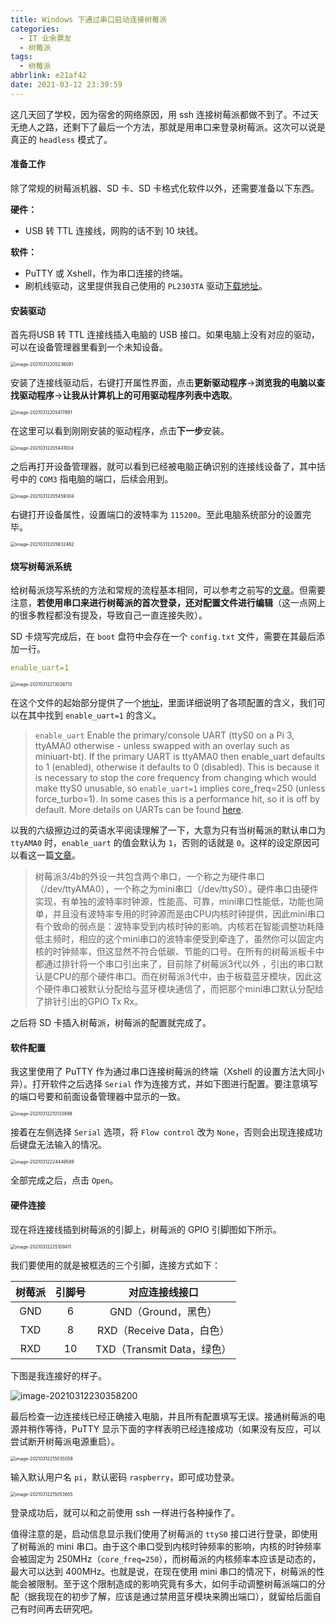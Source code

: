 ```yaml
---
title: Windows 下通过串口启动连接树莓派
categories:
  - IT 业余票友
  - 树莓派
tags:
  - 树莓派
abbrlink: e21af42
date: 2021-03-12 23:39:59
---
```


这几天回了学校，因为宿舍的网络原因，用 ssh 连接树莓派都做不到了。不过天无绝人之路，还剩下了最后一个方法，那就是用串口来登录树莓派。这次可以说是真正的 `headless` 模式了。

<!--more-->

#### 准备工作

除了常规的树莓派机器、SD 卡、SD 卡格式化软件以外，还需要准备以下东西。

**硬件：**

- USB 转 TTL 连接线，网购的话不到 10 块钱。

**软件：**

- PuTTY 或 Xshell，作为串口连接的终端。
- 刷机线驱动，这里提供我自己使用的 `PL2303TA` 驱动[下载地址](https://squidzh-1304890557.cos.ap-nanjing.myqcloud.com/blog_pic_bed/PL2303_Prolific_GPS_1013_20090319.zip)。



#### 安装驱动

首先将USB 转 TTL 连接线插入电脑的 USB 接口。如果电脑上没有对应的驱动，可以在设备管理器里看到一个未知设备。

<img src="https://squidzh-1304890557.cos.ap-nanjing.myqcloud.com/blog_pic_bed/20210312221046.png" alt="image-20210312205236081" style="zoom:50%;" />



安装了连接线驱动后，右键打开属性界面，点击**更新驱动程序**->**浏览我的电脑以查找驱动程序**->**让我从计算机上的可用驱动程序列表中选取**。

<img src="https://squidzh-1304890557.cos.ap-nanjing.myqcloud.com/blog_pic_bed/20210312234939.png" alt="image-20210312205417891" style="zoom:50%;" />

在这里可以看到刚刚安装的驱动程序，点击**下一步**安装。

<img src="https://squidzh-1304890557.cos.ap-nanjing.myqcloud.com/blog_pic_bed/20210312234944.png" alt="image-20210312205441004" style="zoom:50%;" />



之后再打开设备管理器，就可以看到已经被电脑正确识别的连接线设备了，其中括号中的 `COM3` 指电脑的端口，后续会用到。

<img src="https://squidzh-1304890557.cos.ap-nanjing.myqcloud.com/blog_pic_bed/20210312234949.png" alt="image-20210312205459304" style="zoom:50%;" />



右键打开设备属性，设置端口的波特率为 `115200`。至此电脑系统部分的设置完毕。

<img src="https://squidzh-1304890557.cos.ap-nanjing.myqcloud.com/blog_pic_bed/20210312234955.png" alt="image-20210312205632462" style="zoom:50%;" />



#### 烧写树莓派系统

给树莓派烧写系统的方法和常规的流程基本相同，可以参考之前写的[文章](https://zhangbh.xyz/post/69d30923/)。但需要注意，**若使用串口来进行树莓派的首次登录，还对配置文件进行编辑**（这一点网上的很多教程都没有提及，导致自己一直连接失败）。

SD 卡烧写完成后，在 `boot` 盘符中会存在一个 `config.txt` 文件，需要在其最后添加一行。

```yml
enable_uart=1
```



<img src="https://squidzh-1304890557.cos.ap-nanjing.myqcloud.com/blog_pic_bed/20210312235001.png" alt="image-20210312213026713" style="zoom:50%;" />



在这个文件的起始部分提供了一个[地址](http://rpf.io/configtxt)，里面详细说明了各项配置的含义，我们可以在其中找到 `enable_uart=1` 的含义。

> `enable_uart` Enable the primary/console UART (ttyS0 on a Pi 3, ttyAMA0 otherwise - unless swapped with an overlay such as miniuart-bt). If the primary UART is ttyAMA0 then enable_uart defaults to 1 (enabled), otherwise it defaults to 0 (disabled). This is because it is necessary to stop the core frequency from changing which would make ttyS0 unusable, so `enable_uart=1` implies core_freq=250 (unless force_turbo=1). In some cases this is a performance hit, so it is off by default. More details on UARTs can be found [here](https://www.raspberrypi.org/documentation/configuration/uart.md).

以我的六级擦边过的英语水平阅读理解了一下，大意为只有当树莓派的默认串口为 `ttyAMA0` 时，`enable_uart` 的值会默认为 `1`，否则的话就是 `0`。这样的设定原因可以看这一篇[文章](https://blog.csdn.net/weixin_45437140/article/details/102971270)。

> 树莓派3/4b的外设一共包含两个串口，一个称之为硬件串口（/dev/ttyAMA0），一个称之为mini串口（/dev/ttyS0）。硬件串口由硬件实现，有单独的波特率时钟源，性能高、可靠，mini串口性能低，功能也简单，并且没有波特率专用的时钟源而是由CPU内核时钟提供，因此mini串口有个致命的弱点是：波特率受到内核时钟的影响。内核若在智能调整功耗降低主频时，相应的这个mini串口的波特率便受到牵连了，虽然你可以固定内核的时钟频率，但这显然不符合低碳、节能的口号。在所有的树莓派板卡中都通过排针将一个串口引出来了，目前除了树莓派3代以外 ，引出的串口默认是CPU的那个硬件串口。而在树莓派3代中，由于板载蓝牙模块，因此这个硬件串口被默认分配给与蓝牙模块通信了，而把那个mini串口默认分配给了排针引出的GPIO Tx Rx。

之后将 SD 卡插入树莓派，树莓派的配置就完成了。



#### 软件配置

我这里使用了 PuTTY 作为通过串口连接树莓派的终端（Xshell 的设置方法大同小异）。打开软件之后选择 `Serial` 作为连接方式，并如下图进行配置。要注意填写的端口号要和前面设备管理器中显示的一致。

<img src="https://squidzh-1304890557.cos.ap-nanjing.myqcloud.com/blog_pic_bed/20210312235006.png" alt="image-20210312210133898" style="zoom:50%;" />



接着在左侧选择 `Serial` 选项，将 `Flow control` 改为 `None`，否则会出现连接成功后键盘无法输入的情况。

<img src="https://squidzh-1304890557.cos.ap-nanjing.myqcloud.com/blog_pic_bed/20210312224453.png" alt="image-20210312224449588" style="zoom:50%;" />



全部完成之后，点击 `Open`。



#### 硬件连接

现在将连接线插到树莓派的引脚上，树莓派的 GPIO 引脚图如下所示。

<img src="https://squidzh-1304890557.cos.ap-nanjing.myqcloud.com/blog_pic_bed/20210312225113.png" alt="image-20210312225109411" style="zoom:50%;" />



我们要使用的就是被框选的三个引脚，连接方式如下：

| 树莓派 | 引脚号 |       对应连接线接口       |
| :----: | :----: | :------------------------: |
|  GND   |   6    |    GND（Ground，黑色）     |
|  TXD   |   8    | RXD（Receive Data，白色）  |
|  RXD   |   10   | TXD（Transmit Data，绿色） |



下图是我连接好的样子。

![image-20210312230358200](https://squidzh-1304890557.cos.ap-nanjing.myqcloud.com/blog_pic_bed/20210312230400.png)



最后检查一边连接线已经正确接入电脑，并且所有配置填写无误。接通树莓派的电源并稍作等待，PuTTY 显示下面的字样表明已经连接成功（如果没有反应，可以尝试断开树莓派电源重启）。

<img src="https://squidzh-1304890557.cos.ap-nanjing.myqcloud.com/blog_pic_bed/20210312232151.png" alt="image-20210312215035058" style="zoom:50%;" />



输入默认用户名 `pi`，默认密码 `raspberry`，即可成功登录。

<img src="https://squidzh-1304890557.cos.ap-nanjing.myqcloud.com/blog_pic_bed/20210312232205.png" alt="image-20210312215053655" style="zoom:50%;" />



登录成功后，就可以和之前使用 ssh 一样进行各种操作了。

值得注意的是，启动信息显示我们使用了树莓派的 `ttyS0` 接口进行登录，即使用了树莓派的 mini 串口。由于这个串口受到内核时钟频率的影响，内核的时钟频率会被固定为 250MHz（`core_freq=250`），而树莓派的内核频率本应该是动态的，最大可以达到 400MHz。也就是说，在现在使用 mini 串口的情况下，树莓派的性能会被限制。至于这个限制造成的影响究竟有多大，如何手动调整树莓派端口的分配（据我现在的初步了解，应该是通过禁用蓝牙模块来腾出端口），就留给后面自己有时间再去研究吧。




